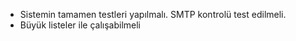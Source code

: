 - Sistemin tamamen testleri yapılmalı. SMTP kontrolü test edilmeli.
- Büyük listeler ile çalışabilmeli
